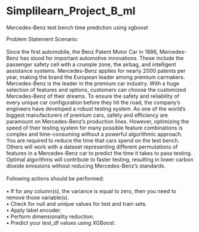 # Simplilearn_Project_B_ml
Mercedes-Benz test bench time prediction using xgboost

Problem Statement Scenario:<br><br>
Since the first automobile, the Benz Patent Motor Car in 1886, Mercedes-Benz has stood for important automotive innovations. These include the passenger safety cell with a crumple zone, the airbag, and intelligent assistance systems. Mercedes-Benz applies for nearly 2000 patents per year, making the brand the European leader among premium carmakers. Mercedes-Benz is the leader in the premium car industry. With a huge selection of features and options, customers can choose the customized Mercedes-Benz of their dreams.
To ensure the safety and reliability of every unique car configuration before they hit the road, the company’s engineers have developed a robust testing system. As one of the world’s biggest manufacturers of premium cars, safety and efficiency are paramount on Mercedes-Benz’s production lines. However, optimizing the speed of their testing system for many possible feature combinations is complex and time-consuming without a powerful algorithmic approach.<br>
You are required to reduce the time that cars spend on the test bench. Others will work with a dataset representing different permutations of features in a Mercedes-Benz car to predict the time it takes to pass testing. Optimal algorithms will contribute to faster testing, resulting in lower carbon dioxide emissions without reducing Mercedes-Benz’s standards.<br><br>
Following actions should be performed:<br><br>
•	If for any column(s), the variance is equal to zero, then you need to remove those variable(s).<br>
•	Check for null and unique values for test and train sets.<br>
•	Apply label encoder.<br>
•	Perform dimensionality reduction.<br>
•	Predict your test_df values using XGBoost.
